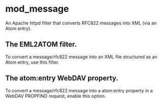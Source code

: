 # mod_message
An Apache httpd filter that converts RFC822 messages into XML (via an Atom entry).

## The EML2ATOM filter.

To convert a message/rfc822 message into an XML file structured as an Atom entry, use this filter.

## The atom:entry WebDAV property.

To convert a message/rfc822 message into a atom:entry property in a WebDAV PROPFIND request, enable
this option.


